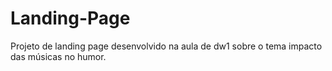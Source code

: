 # Landing-Page
Projeto de landing page desenvolvido na aula de dw1 sobre o tema impacto das músicas no humor.
